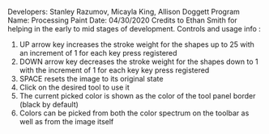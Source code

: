 Developers: Stanley Razumov, Micayla King, Allison Doggett
Program Name: Processing Paint
Date: 04/30/2020
Credits to Ethan Smith for helping in the early to mid stages of development.
Controls and usage info : 
1. UP arrow key increases the stroke weight for the shapes up to 25 with an increment of 1 for each key press registered
2. DOWN arrow key decreases the stroke weight for the shapes down to 1 with the increment of 1 for each key key press registered
3. SPACE resets the image to its original state
4. Click on the desired tool to use it
5. The current picked color is shown as the color of the tool panel border (black by default)
6. Colors can be picked from both the color spectrum on the toolbar as well as from the image itself
